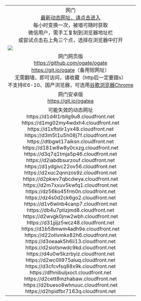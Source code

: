 ﻿<table>
  <tr></tr>
  <!--tr><td colspan=2 align=center><img src="https://cloud.githubusercontent.com/assets/11880933/13434984/f430fae2-e012-11e5-814f-c2df1e82b247.jpg" /></td></tr-->
  <tr><td colspan=2 align=center>网门<br/>
    <a href="https://d1rgu6gl4cc6hb.cloudfront.net">最新动态网址，请点击进入</a><br/>每小时变换一次，被墙可随时获取<br/>微信用户，需手工复制到浏览器地址栏<br>或尝试点击右上角三个点，选择在浏览器中打开
    <!--br>* IE6打开动态网址须在选项中勾选TLS 1.0--></td>
  </tr>
  <tr>
    <td colspan=2><a href="https://d1rgu6gl4cc6hb.cloudfront.net" target="_blank"><img src="https://cloud.githubusercontent.com/assets/11880933/15631437/70d0a74e-259d-11e6-946f-6237b4b657bd.jpg" /></a></td> 
  </tr>
  <tr>
    <td colspan=2 align=center>网门网页版<br/>
      <a href="https://github.com/ogate/ogate/blob/master/README.md" target="_blank">https://github.com/ogate/ogate</a><br/>
      <a href="https://git.io/ogate" target="_blank">https://git.io/ogate</a>（备用短网址）<br>
      无需翻墙，即可访问，请收藏（http后一定要跟s）<br/>
      不支持IE6-10、国产浏览器，可选用<a href="https://d1rgu6gl4cc6hb.cloudfront.net/ogUP.aspx?name=2A/ChromePortable.zip">谷歌浏览器Chrome</a></td>
  </tr>
  <tr>
    <td colspan=2 align=center>网门安卓版<br/><a href="https://d1rgu6gl4cc6hb.cloudfront.net/ogUP.aspx?name=2A/oGate101.apk">https://git.io/ogatea</a></td>
  </tr>
  <tr>
  <tr>
    <td colspan=2 align=center>可能失效的动态网址
<br>https://d1d4l1rbllg9u8.cloudfront.net
<br>https://d1mg02my4wdxh4.cloudfront.net
<br>https://d1xftstir1yx48.cloudfront.net
<br>https://d3m5t1u5h08j7f.cloudfront.net
<br>https://dtbgwt17aiksn.cloudfront.net
<br>https://d181w8w8y0cxzg.cloudfront.net
<br>https://d3q7q1tmja5p46.cloudfront.net
<br>https://d2iabdbsurzouf.cloudfront.net
<br>https://d1ydgivc22ov56.cloudfront.net
<br>https://d2xuc2qnnzos9z.cloudfront.net
<br>https://d2pkwv7qbcdwya.cloudfront.net
<br>https://d2m7xxuv5kwfq1.cloudfront.net
<br>https://dz56ko45frm0n.cloudfront.net
<br>https://dz4s0d2ck6go2.cloudfront.net
<br>https://d1v6wlnb4canp7.cloudfront.net
<br>https://db4u7ptizjmd8.cloudfront.net
<br>https://d2wvgk0jnw2wbh.cloudfront.net
<br>https://d31jjijz5wcz48.cloudfront.net
<br>https://d1b58mwm4adh9e.cloudfront.net
<br>https://d22otlvmkx82h6.cloudfront.net
<br>https://d3oeaak5h6ii13.cloudfront.net
<br>https://d2siotsnwdc9kd.cloudfront.net
<br>https://d4u0w5kzrbyiz.cloudfront.net
<br>https://d2wc0ll975aluq.cloudfront.net
<br>https://d3cfcvfsq88x9k.cloudfront.net
<br>https://dfhnibuljxoct.cloudfront.net
<br>https://d2cett8mzhabaw.cloudfront.net
<br>https://d2bueso8whnuuc.cloudfront.net
<br>https://d2hpidfbr7163q.cloudfront.net
    </td>
  </tr>
</table>

